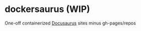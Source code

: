 # dockersaurus (WIP)

One-off containerized [Docusaurus](https://docusaurus.io/) sites minus gh-pages/repos

